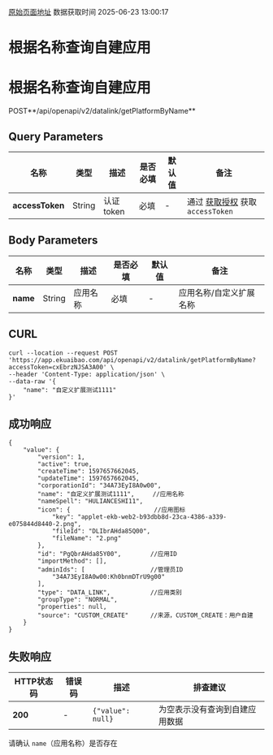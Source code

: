 [原始页面地址](https://docs.ekuaibao.com/docs/open-api/datalink/get-entity-by-name)
数据获取时间 2025-06-23 13:00:17

# 根据名称查询自建应用

# 根据名称查询自建应用  
  
POST**/api/openapi/v2/datalink/getPlatformByName**

## Query Parameters​

名称| 类型| 描述| 是否必填| 默认值| 备注  
---|---|---|---|---|---  
**accessToken**|  String| 认证token| 必填| -| 通过 [获取授权](/docs/open-api/getting-started/auth) 获取 `accessToken`  
  
## Body Parameters​

名称| 类型| 描述| 是否必填| 默认值| 备注  
---|---|---|---|---|---  
**name**|  String| 应用名称| 必填| -| 应用名称/自定义扩展名称  
  
## CURL​
    
    
    curl --location --request POST 'https://app.ekuaibao.com/api/openapi/v2/datalink/getPlatformByName?accessToken=cxEbrzNJSA3A00' \  
    --header 'Content-Type: application/json' \  
    --data-raw '{  
    	"name": "自定义扩展测试1111"  
    }'  
    

## 成功响应​
    
    
    {  
        "value": {  
            "version": 1,  
            "active": true,  
            "createTime": 1597657662045,  
            "updateTime": 1597657662045,  
            "corporationId": "34A73EyI8A0w00",  
            "name": "自定义扩展测试1111",     //应用名称  
            "nameSpell": "HULIANCESHI11",  
            "icon": {                       //应用图标  
                "key": "applet-ekb-web2-b93dbb8d-23ca-4386-a339-e075844d8440-2.png",  
                "fileId": "DLIbrAHda85Q00",  
                "fileName": "2.png"  
            },  
            "id": "PgQbrAHda85Y00",        //应用ID  
            "importMethod": [],   
            "adminIds": [                  //管理员ID  
                "34A73EyI8A0w00:Kh0bnmDTrU9g00"  
            ],  
            "type": "DATA_LINK",           //应用类别  
            "groupType": "NORMAL",  
            "properties": null,  
            "source": "CUSTOM_CREATE"      //来源，CUSTOM_CREATE：用户自建  
        }  
    }  
    

## 失败响应​

HTTP状态码| 错误码| 描述| 排查建议  
---|---|---|---  
**200**|  -| `{"value": null}`| 为空表示没有查询到自建应用数据  
请确认 `name`（应用名称）是否存在
